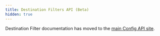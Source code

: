 ```yaml
---
title: Destination Filters API (Beta)
hidden: true
---
```


Destination Filter documentation has moved to the [main Config API
site][docs].

[docs]: https://reference.segmentapis.com/#6c12fbe8-9f84-4a6c-848e-76a2325cb3c5
